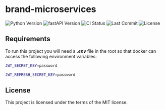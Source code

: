 # brand-microservices

![Python Version](https://img.shields.io/badge/python-v3.11-blue)
![fastAPI Version](https://img.shields.io/badge/fastapi-v0.89.1-blue)
![CI Status](https://github.com/duo-dinamico/brand-microservices/actions/workflows/brand_ci.yml/badge.svg)
![Last Commit](https://img.shields.io/github/last-commit/duo-dinamico/brand-microservices)
![License](https://img.shields.io/github/license/duo-dinamico/brand-microservices)

## Requirements

To run this project you will need a **_.env_** file in the root so that docker can access the following environment variables:

```bash
JWT_SECRET_KEY=password
```

```bash
JWT_REFRESH_SECRET_KEY=password
```

## License

This project is licensed under the terms of the MIT license.
